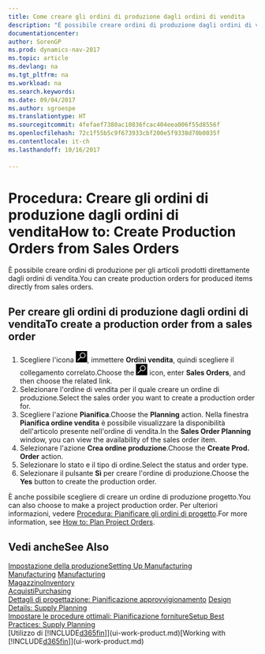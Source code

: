 ```yaml
---
title: Come creare gli ordini di produzione dagli ordini di vendita
description: "È possibile creare ordini di produzione dagli ordini di vendita nell'area di applicazione Vendite e marketing."
documentationcenter: 
author: SorenGP
ms.prod: dynamics-nav-2017
ms.topic: article
ms.devlang: na
ms.tgt_pltfrm: na
ms.workload: na
ms.search.keywords: 
ms.date: 09/04/2017
ms.author: sgroespe
ms.translationtype: HT
ms.sourcegitcommit: 4fefaef7380ac10836fcac404eea006f55d8556f
ms.openlocfilehash: 72c1f55b5c9f673933cbf200e5f9338d70b0035f
ms.contentlocale: it-ch
ms.lasthandoff: 10/16/2017

---
```

# <a name="how-to-create-production-orders-from-sales-orders"></a><span data-ttu-id="bf3b3-103">Procedura: Creare gli ordini di produzione dagli ordini di vendita</span><span class="sxs-lookup"><span data-stu-id="bf3b3-103">How to: Create Production Orders from Sales Orders</span></span>
<span data-ttu-id="bf3b3-104">È possibile creare ordini di produzione per gli articoli prodotti direttamente dagli ordini di vendita.</span><span class="sxs-lookup"><span data-stu-id="bf3b3-104">You can create production orders for produced items directly from sales orders.</span></span>  

## <a name="to-create-a-production-order-from-a-sales-order"></a><span data-ttu-id="bf3b3-105">Per creare gli ordini di produzione dagli ordini di vendita</span><span class="sxs-lookup"><span data-stu-id="bf3b3-105">To create a production order from a sales order</span></span>  

1.  <span data-ttu-id="bf3b3-106">Scegliere l'icona ![Cerca pagina o report](media/ui-search/search_small.png "Cerca pagina o report"), immettere **Ordini vendita**, quindi scegliere il collegamento correlato.</span><span class="sxs-lookup"><span data-stu-id="bf3b3-106">Choose the ![Search for Page or Report](media/ui-search/search_small.png "Search for Page or Report icon") icon, enter **Sales Orders**, and then choose the related link.</span></span>  
2.  <span data-ttu-id="bf3b3-107">Selezionare l'ordine di vendita per il quale creare un ordine di produzione.</span><span class="sxs-lookup"><span data-stu-id="bf3b3-107">Select the sales order you want to create a production order for.</span></span>  
3.  <span data-ttu-id="bf3b3-108">Scegliere l'azione **Pianifica**.</span><span class="sxs-lookup"><span data-stu-id="bf3b3-108">Choose the **Planning** action.</span></span> <span data-ttu-id="bf3b3-109">Nella finestra **Pianifica ordine vendita** è possibile visualizzare la disponibilità dell'articolo presente nell'ordine di vendita.</span><span class="sxs-lookup"><span data-stu-id="bf3b3-109">In the **Sales Order Planning** window, you can view the availability of the sales order item.</span></span>  
4.  <span data-ttu-id="bf3b3-110">Selezionare l'azione **Crea ordine produzione**.</span><span class="sxs-lookup"><span data-stu-id="bf3b3-110">Choose the **Create Prod. Order** action.</span></span>  
5.  <span data-ttu-id="bf3b3-111">Selezionare lo stato e il tipo di ordine.</span><span class="sxs-lookup"><span data-stu-id="bf3b3-111">Select the status and order type.</span></span>  
6.  <span data-ttu-id="bf3b3-112">Selezionare il pulsante **Sì** per creare l'ordine di produzione.</span><span class="sxs-lookup"><span data-stu-id="bf3b3-112">Choose the **Yes** button to create the production order.</span></span>

<span data-ttu-id="bf3b3-113">È anche possibile scegliere di creare un ordine di produzione progetto.</span><span class="sxs-lookup"><span data-stu-id="bf3b3-113">You can also choose to make a project production order.</span></span> <span data-ttu-id="bf3b3-114">Per ulteriori informazioni, vedere [Procedura: Pianificare gli ordini di progetto](production-how-to-plan-project-orders.md).</span><span class="sxs-lookup"><span data-stu-id="bf3b3-114">For more information, see [How to: Plan Project Orders](production-how-to-plan-project-orders.md).</span></span>   

## <a name="see-also"></a><span data-ttu-id="bf3b3-115">Vedi anche</span><span class="sxs-lookup"><span data-stu-id="bf3b3-115">See Also</span></span>  
[<span data-ttu-id="bf3b3-116">Impostazione della produzione</span><span class="sxs-lookup"><span data-stu-id="bf3b3-116">Setting Up Manufacturing</span></span>](production-configure-production-processes.md)  
<span data-ttu-id="bf3b3-117">[Manufacturing](production-manage-manufacturing.md)  </span><span class="sxs-lookup"><span data-stu-id="bf3b3-117">[Manufacturing](production-manage-manufacturing.md)  </span></span>  
[<span data-ttu-id="bf3b3-118">Magazzino</span><span class="sxs-lookup"><span data-stu-id="bf3b3-118">Inventory</span></span>](inventory-manage-inventory.md)  
[<span data-ttu-id="bf3b3-119">Acquisti</span><span class="sxs-lookup"><span data-stu-id="bf3b3-119">Purchasing</span></span>](purchasing-manage-purchasing.md)  
<span data-ttu-id="bf3b3-120">[Dettagli di progettazione: Pianificazione approvvigionamento](design-details-supply-planning.md) </span><span class="sxs-lookup"><span data-stu-id="bf3b3-120">[Design Details: Supply Planning](design-details-supply-planning.md) </span></span>  
[<span data-ttu-id="bf3b3-121">Impostare le procedure ottimali: Pianificazione forniture</span><span class="sxs-lookup"><span data-stu-id="bf3b3-121">Setup Best Practices: Supply Planning</span></span>](setup-best-practices-supply-planning.md)  
<span data-ttu-id="bf3b3-122">[Utilizzo di [!INCLUDE[d365fin](includes/d365fin_md.md)]](ui-work-product.md)</span><span class="sxs-lookup"><span data-stu-id="bf3b3-122">[Working with [!INCLUDE[d365fin](includes/d365fin_md.md)]](ui-work-product.md)</span></span>


